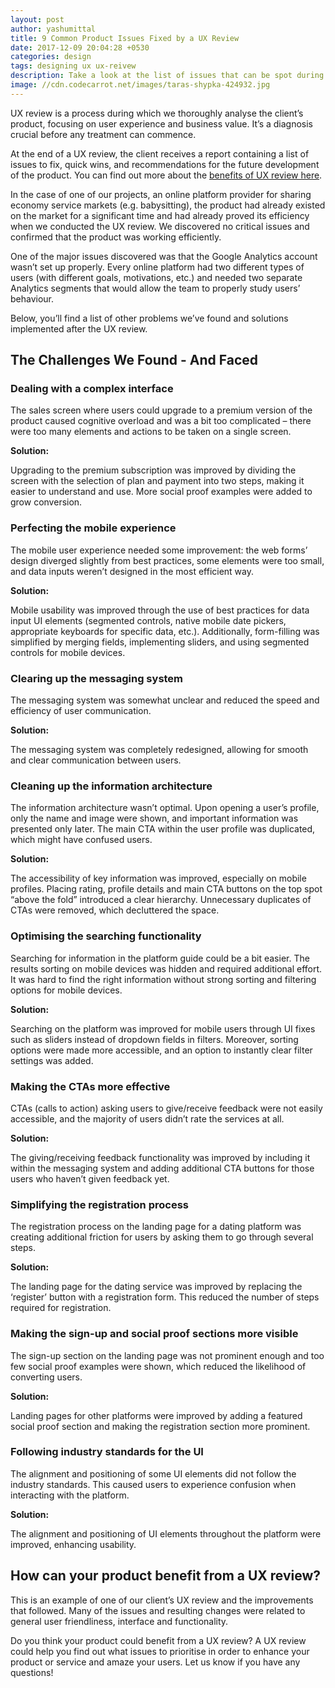 ```yaml
---
layout: post
author: yashumittal
title: 9 Common Product Issues Fixed by a UX Review
date: 2017-12-09 20:04:28 +0530
categories: design
tags: designing ux ux-reivew
description: Take a look at the list of issues that can be spot during a UX review of the product and learn how your product may benefit from one.
image: //cdn.codecarrot.net/images/taras-shypka-424932.jpg
---
```


UX review is a process during which we thoroughly analyse the client’s product, focusing on user experience and business value. It’s a diagnosis crucial before any treatment can commence.

At the end of a UX review, the client receives a report containing a list of issues to fix, quick wins, and recommendations for the future development of the product. You can find out more about the [benefits of UX review here](/7-ways-in-which-a-ux-review-will-save-your-product).

In the case of one of our projects, an online platform provider for sharing economy service markets (e.g. babysitting), the product had already existed on the market for a significant time and had already proved its efficiency when we conducted the UX review. We discovered no critical issues and confirmed that the product was working efficiently.

One of the major issues discovered was that the Google Analytics account wasn’t set up properly. Every online platform had two different types of users (with different goals, motivations, etc.) and needed two separate Analytics segments that would allow the team to properly study users’ behaviour.

Below, you’ll find a list of other problems we’ve found and solutions implemented after the UX review.

## The Challenges We Found - And Faced

### Dealing with a complex interface

The sales screen where users could upgrade to a premium version of the product caused cognitive overload and was a bit too complicated – there were too many elements and actions to be taken on a single screen.

**Solution:**

Upgrading to the premium subscription was improved by dividing the screen with the selection of plan and payment into two steps, making it easier to understand and use. More social proof examples were added to grow conversion.

### Perfecting the mobile experience

The mobile user experience needed some improvement: the web forms’ design diverged slightly from best practices, some elements were too small, and data inputs weren’t designed in the most efficient way.

**Solution:**

Mobile usability was improved through the use of best practices for data input UI elements (segmented controls, native mobile date pickers, appropriate keyboards for specific data, etc.). Additionally, form-filling was simplified by merging fields, implementing sliders, and using segmented controls for mobile devices.

### Clearing up the messaging system

The messaging system was somewhat unclear and reduced the speed and efficiency of user communication.

**Solution:**

The messaging system was completely redesigned, allowing for smooth and clear communication between users.

### Cleaning up the information architecture

The information architecture wasn’t optimal. Upon opening a user’s profile, only the name and image were shown, and important information was presented only later. The main CTA within the user profile was duplicated, which might have confused users.

**Solution:**

The accessibility of key information was improved, especially on mobile profiles. Placing rating, profile details and main CTA buttons on the top spot “above the fold” introduced a clear hierarchy. Unnecessary duplicates of CTAs were removed, which decluttered the space.

### Optimising the searching functionality

Searching for information in the platform guide could be a bit easier. The results sorting on mobile devices was hidden and required additional effort. It was hard to find the right information without strong sorting and filtering options for mobile devices.

**Solution:**

Searching on the platform was improved for mobile users through UI fixes such as sliders instead of dropdown fields in filters. Moreover, sorting options were made more accessible, and an option to instantly clear filter settings was added.

### Making the CTAs more effective

CTAs (calls to action) asking users to give/receive feedback were not easily accessible, and the majority of users didn’t rate the services at all.

**Solution:**

The giving/receiving feedback functionality was improved by including it within the messaging system and adding additional CTA buttons for those users who haven’t given feedback yet.

### Simplifying the registration process

The registration process on the landing page for a dating platform was creating additional friction for users by asking them to go through several steps.

**Solution:**

The landing page for the dating service was improved by replacing the ‘register’ button with a registration form. This reduced the number of steps required for registration.

### Making the sign-up and social proof sections more visible

The sign-up section on the landing page was not prominent enough and too few social proof examples were shown, which reduced the likelihood of converting users.

**Solution:**

Landing pages for other platforms were improved by adding a featured social proof section and making the registration section more prominent.

### Following industry standards for the UI

The alignment and positioning of some UI elements did not follow the industry standards. This caused users to experience confusion when interacting with the platform.

**Solution:**

The alignment and positioning of UI elements throughout the platform were improved, enhancing usability.

## How can your product benefit from a UX review?

This is an example of one of our client’s UX review and the improvements that followed. Many of the issues and resulting changes were related to general user friendliness, interface and functionality.

Do you think your product could benefit from a UX review? A UX review could help you find out what issues to prioritise in order to enhance your product or service and amaze your users. Let us know if you have any questions!
